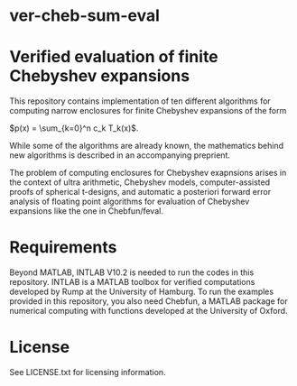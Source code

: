 # ver-cheb-sum-eval
Verified evaluation of finite Chebyshev expansions
=============================
This repository contains implementation of ten different algorithms for computing narrow enclosures for finite Chebyshev expansions of the form

$p(x) = \sum_{k=0}^n c_k T_k(x)$. 

While some of the algorithms are already known, the mathematics behind new algorithms is described in an accompanying preprient. 

The problem of computing enclosures for Chebyshev exapnsions arises in the context of ultra arithmetic, Chebyshev models, computer-assisted proofs of spherical t-designs, and automatic a posteriori forward error analysis of floating point algorithms for evaluation of Chebyshev expansions like the one in Chebfun/feval. 

Requirements
=============================

Beyond MATLAB, INTLAB V10.2 is needed to run the codes in this repository. INTLAB is a MATLAB toolbox for verified computations developed by Rump at the University of Hamburg. To run the examples provided in this repository, you also need Chebfun, a MATLAB package for numerical computing with functions developed at the University of Oxford.

License
=============================
See LICENSE.txt for licensing information.
